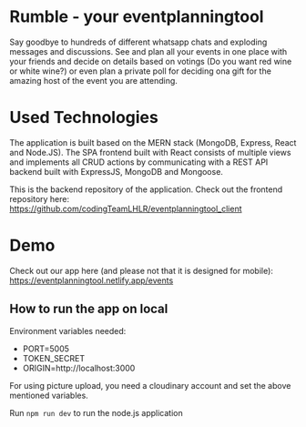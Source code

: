 # Rumble - your eventplanningtool 

Say goodbye to hundreds of different whatsapp chats and exploding messages and discussions. See and plan all your events in one place with your friends and decide on details based on votings (Do you want red wine or white wine?) or even plan a private poll for deciding ona gift for the amazing host of the event you are attending. 

# Used Technologies 

The application is built based on the MERN stack (MongoDB, Express, React and Node.JS). The SPA frontend built with React consists of multiple views and implements all CRUD actions by communicating with a REST API backend built with ExpressJS, MongoDB and Mongoose.

This is the backend repository of the application. Check out the frontend repository here:
https://github.com/codingTeamLHLR/eventplanningtool_client

# Demo 

Check out our app here (and please not that it is designed for mobile): 
https://eventplanningtool.netlify.app/events

## How to run the app on local

Environment variables needed: 

- PORT=5005
- TOKEN_SECRET
- ORIGIN=http://localhost:3000

For using picture upload, you need a cloudinary account and set the above mentioned variables.

Run `npm run dev` to run the node.js application
